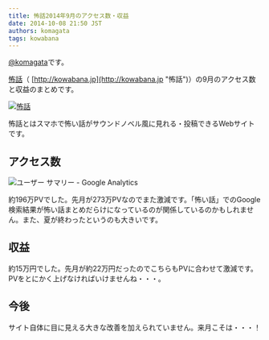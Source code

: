 ```yaml
---
title: 怖話2014年9月のアクセス数・収益
date: 2014-10-08 21:50 JST
authors: komagata
tags: kowabana
---
```

 [@komagata](http://twitter.com/komagata)です。

 [怖話](http://kowabana.jp "怖話")（ [http://kowabana.jp](http://kowabana.jp "怖話")）の9月のアクセス数と収益のまとめです。

[![怖話](https://lh4.googleusercontent.com/-8-pkth8ETpA/UYjg32awOAI/AAAAAAAADKg/0h8DP9Cg4CQ/s400/Screen%2520Shot%25202013-05-07%2520at%25208.08.34%2520PM.png)](http://kowabana.jp)

怖話とはスマホで怖い話がサウンドノベル風に見れる・投稿できるWebサイトです。

## アクセス数

![ユーザー サマリー - Google Analytics](http://i.gyazo.com/d1a46d5a19d34bf0f745268482a7eea2.png)

約196万PVでした。先月が273万PVなのでまた激減です。「怖い話」でのGoogle検索結果が怖い話まとめだらけになっているのが関係しているのかもしれません。また、夏が終わったというのも大きいです。

## 収益

約15万円でした。先月が約22万円だったのでこちらもPVに合わせて激減です。PVをとにかく上げなければいけませんね・・・。

## 今後

サイト自体に目に見える大きな改善を加えられていません。来月こそは・・・！
